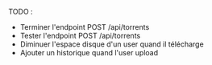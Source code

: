 TODO :

* Terminer l'endpoint POST /api/torrents
* Tester l'endpoint POST /api/torrents
* Diminuer l'espace disque d'un user quand il télécharge
* Ajouter un historique quand l'user upload